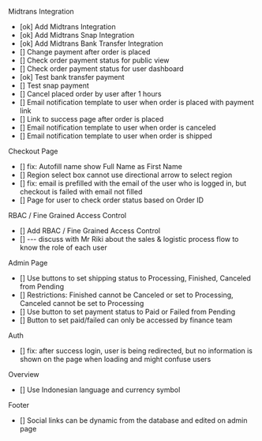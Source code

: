Midtrans Integration
- [ok] Add Midtrans Integration
- [ok] Add Midtrans Snap Integration
- [ok] Add Midtrans Bank Transfer Integration
- [] Change payment after order is placed
- [] Check order payment status for public view
- [] Check order payment status for user dashboard
- [ok] Test bank transfer payment
- [] Test snap payment
- [] Cancel placed order by user after 1 hours
- [] Email notification template to user when order is placed with payment link
- [] Link to success page after order is placed
- [] Email notification template to user when order is canceled
- [] Email notification template to user when order is shipped

Checkout Page
- [] fix: Autofill name show Full Name as First Name
- [] Region select box cannot use directional arrow to select region
- [] fix: email is prefilled with the email of the user who is logged in, but checkout is failed with email not filled
- [] Page for user to check order status based on Order ID

RBAC / Fine Grained Access Control
- [] Add RBAC / Fine Grained Access Control
- [] --- discuss with Mr Riki about the sales & logistic process flow to know the role of each user

Admin Page
- [] Use buttons to set shipping status to Processing, Finished, Canceled from Pending
- [] Restrictions: Finished cannot be Canceled or set to Processing, Canceled cannot be set to Processing
- [] Use button to set payment status to Paid or Failed from Pending
- [] Button to set paid/failed can only be accessed by finance team

Auth
- [] fix: after success login, user is being redirected, but no information is shown on the page when loading and might confuse users

Overview
- [] Use Indonesian language and currency symbol

Footer
- [] Social links can be dynamic from the database and edited on admin page